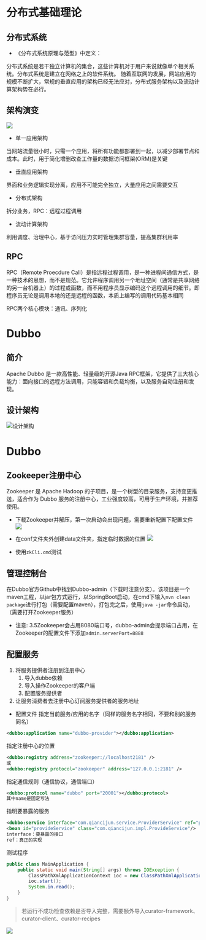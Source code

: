 # 分布式基础理论

## 分布式系统

* 《分布式系统原理与范型》中定义：
  
分布式系统是若干独立计算机的集合，这些计算机对于用户来说就像单个相关系统。分布式系统是建立在网络之上的软件系统。
随着互联网的发展，网站应用的规模不断扩大，常规的垂直应用的架构已经无法应对，分布式服务架构以及流动计算架构势在必行。

## 架构演变
![](https://qiancijun-images.oss-cn-beijing.aliyuncs.com/%E5%8D%9A%E5%AE%A2%E5%9B%BE%E7%89%87/JavaEE/Dubbo/%E6%9E%B6%E6%9E%84%E5%8E%86%E5%8F%B2.png)

* 单一应用架构
  
当网站流量很小时，只需一个应用，将所有功能都部署到一起，以减少部署节点和成本。此时，用于简化增删改查工作量的数据访问框架(ORM)是关键

* 垂直应用架构
  
界面和业务逻辑实现分离，应用不可能完全独立，大量应用之间需要交互

* 分布式架构
  
拆分业务，RPC：远程过程调用

* 流动计算架构
  
利用调度、治理中心，基于访问压力实时管理集群容量，提高集群利用率

## RPC
RPC（Remote Proecdure Call）是指远程过程调用，是一种进程间通信方式，是一种技术的思想，而不是规范。它允许程序调用另一个地址空间（通常是共享网络的另一台机器上）的过程或函数，而不用程序员显示编码这个远程调用的细节。即程序员无论是调用本地的还是远程的函数，本质上编写的调用代码基本相同

RPC两个核心模块：通讯、序列化

# Dubbo

## 简介

Apache Dubbo 是一款高性能、轻量级的开源Java RPC框架，它提供了三大核心能力：面向接口的远程方法调用，只能容错和负载均衡，以及服务自动注册和发现。

## 设计架构

![设计架构](https://qiancijun-images.oss-cn-beijing.aliyuncs.com/%E5%8D%9A%E5%AE%A2%E5%9B%BE%E7%89%87/JavaEE/Dubbo/RPC.png)

# Dubbo

## Zookeeper注册中心
Zookeeper 是 Apache Hadoop 的子项目，是一个树型的目录服务，支持变更推送，适合作为 Dubbo 服务的注册中心，工业强度较高，可用于生产环境，并推荐使用。

* 下载Zookeeper并解压，第一次启动会出现问题，需要重新配置下配置文件
![](https://qiancijun-images.oss-cn-beijing.aliyuncs.com/%E5%8D%9A%E5%AE%A2%E5%9B%BE%E7%89%87/JavaEE/Dubbo/Zookeeper%E5%AE%89%E8%A3%851.png)

* 在conf文件夹外创建data文件夹，指定临时数据的位置
![](https://qiancijun-images.oss-cn-beijing.aliyuncs.com/%E5%8D%9A%E5%AE%A2%E5%9B%BE%E7%89%87/JavaEE/Dubbo/Zookeeper%E9%85%8D%E7%BD%AE%E6%96%87%E4%BB%B6.png)

* 使用`zkCli.cmd`测试

## 管理控制台
在Dubbo官方Github中找到Dubbo-admin（下载时注意分支）。该项目是一个maven工程，以jar包方式运行，以SpringBoot启动，在cmd下输入`mvn clean package`进行打包（需要配置maven），打包完之后，使用`java -jar`命令启动，（需要打开Zookeeper服务）

* 注意:
3.5Zookeeper会占用8080端口号，dubbo-admin会提示端口占用，在Zookeeper的配置文件下添加`admin.serverPort=8888`

## 配置服务
1. 将服务提供者注册到注册中心
    1. 导入dubbo依赖
    2. 导入操作Zookeeper的客户端
    3. 配置服务提供者
2. 让服务消费者去注册中心订阅服务提供者的服务地址

* 配置文件
指定当前服务/应用的名字（同样的服务名字相同，不要和别的服务同名）
``` xml
<dubbo:application name="dubbo-provider"></dubbo:application>
```
指定注册中心的位置
``` xml
<dubbo:registry address="zookeeper://localhost2181" />
或
<dubbo:registry protocol="zookeeper" address="127.0.0.1:2181" />
```
指定通信规则（通信协议，通信端口）
``` xml
<dubbo:protocol name="dubbo" port="20001"></dubbo:protocol>
其中name是固定写法
```
指明要暴露的服务
``` xml
<dubbo:service interface="com.qiancijun.service.ProviderService" ref="provideService"></dubbo:service>
<bean id="provideService" class="com.qiancijun.impl.ProvideService"/>
interface：要暴露的接口
ref：真正的实现
```

测试程序
``` java
public class MainApplication {
    public static void main(String[] args) throws IOException {
        ClassPathXmlApplicationContext ioc = new ClassPathXmlApplicationContext("provider.xml");
        ioc.start();
        System.in.read();
    }
}
```
>若运行不成功检查依赖是否导入完整，需要额外导入curator-framework、curator-client、curator-recipes

![](https://qiancijun-images.oss-cn-beijing.aliyuncs.com/%E5%8D%9A%E5%AE%A2%E5%9B%BE%E7%89%87/JavaEE/Dubbo/%E9%85%8D%E7%BD%AEProvider.png)